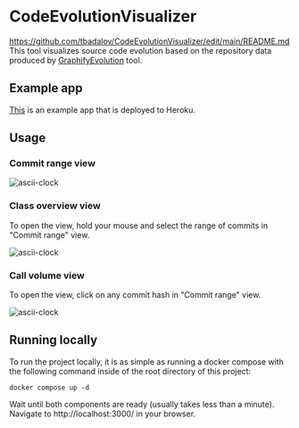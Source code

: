 # CodeEvolutionVisualizer
https://github.com/tbadalov/CodeEvolutionVisualizer/edit/main/README.md
This tool visualizes source code evolution based on the repository data produced by [GraphifyEvolution](https://github.com/kristiinara/GraphifyEvolution) tool.
## Example app

[This](https://code-evolution-visualizer.herokuapp.com) is an example app that is deployed to Heroku.

## Usage

### Commit range view

![ascii-clock](https://i.ibb.co/7Ksnrn3/commit-range-view.png)


### Class overview view
To open the view, hold your mouse and select the range of commits in "Commit range" view.

![ascii-clock](https://i.ibb.co/gwj85pN/class-overview-view.png)


### Call volume view
To open the view, click on any commit hash in "Commit range" view.

![ascii-clock](https://i.ibb.co/Qb6Y3N6/call-volume-view.png)


## Running locally

To run the project locally, it is as simple as running a docker compose with the following command inside of the root directory of this project:
```shell
docker compose up -d
```

Wait until both components are ready (usually takes less than a minute). Navigate to http://localhost:3000/ in your browser.
